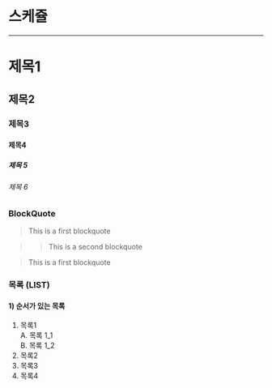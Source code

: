# 스케쥴

---
# 제목1

## 제목2

### 제목3

#### 제목4

##### 제목 5

###### 제목 6

### BlockQuote

> This is a first blockquote

> > This is a second blockquote

> This is a first blockquote

### 목록 (LIST)

#### 1) 순서가 있는 목록 

1. 목록1  
   A. 목록 1_1  
   B. 목록 1_2  
2. 목록2
3. 목록3
4. 목록4



